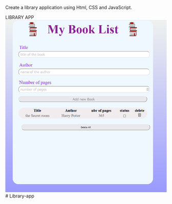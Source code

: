 Create a library application using Html, CSS and JavaScript.

LIBRARY APP
![library](library.png)#   L i b r a r y - a p p 
 
 